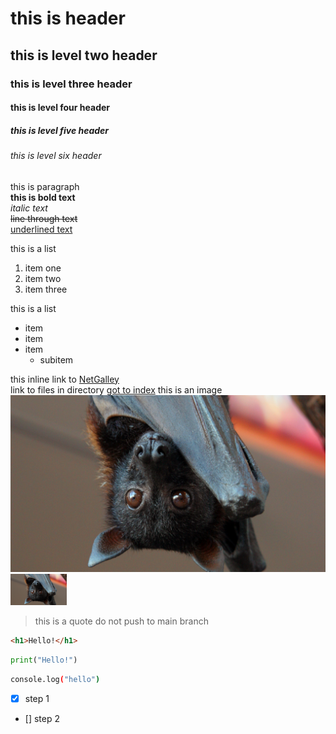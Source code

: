 # this is header
## this is level two header
### this is level three header
#### this is level four header
##### this is level five header
###### this is level six header

this is paragraph \
**this is bold text** \
*italic text* \
~~line through text~~ \
<u>underlined text</u>

this is a list
1. item one
2. item two
3. item three

this is a list
- item
- item
- item
    - subitem

this inline link to [NetGalley](https://www.netgalley.com/) \
link to files in directory [got to index](index.html)
this is an image ![bat](images/bat.jpg)
<img src="images/bat.jpg" height=50 width=90>

> this is a quote do not push to main branch

``` html
<h1>Hello!</h1>
```

``` python
print("Hello!")
```

``` bash
console.log("hello")
```

- [x] step 1
- [] step 2


